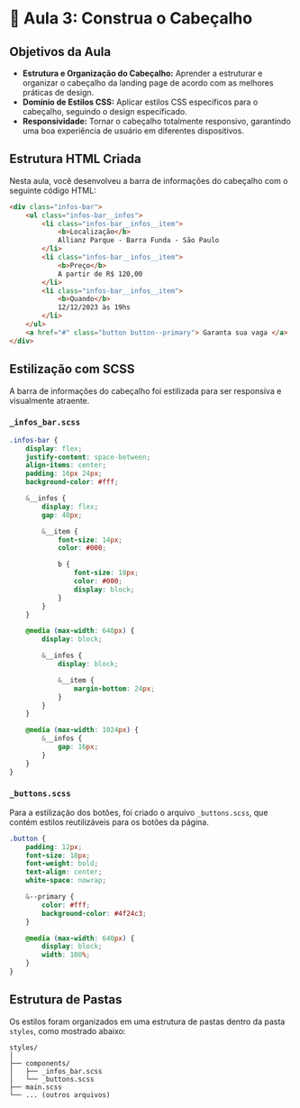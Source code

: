 # 📝 Aula 3: Construa o Cabeçalho

## Objetivos da Aula

-   **Estrutura e Organização do Cabeçalho:** Aprender a estruturar e organizar o cabeçalho da landing page de acordo com as melhores práticas de design.
-   **Domínio de Estilos CSS:** Aplicar estilos CSS específicos para o cabeçalho, seguindo o design especificado.
-   **Responsividade:** Tornar o cabeçalho totalmente responsivo, garantindo uma boa experiência de usuário em diferentes dispositivos.

## Estrutura HTML Criada

Nesta aula, você desenvolveu a barra de informações do cabeçalho com o seguinte código HTML:

```html
<div class="infos-bar">
    <ul class="infos-bar__infos">
        <li class="infos-bar__infos__item">
            <b>Localização</b>
            Allianz Parque - Barra Funda - São Paulo
        </li>
        <li class="infos-bar__infos__item">
            <b>Preço</b>
            A partir de R$ 120,00
        </li>
        <li class="infos-bar__infos__item">
            <b>Quando</b>
            12/12/2023 às 19hs
        </li>
    </ul>
    <a href="#" class="button button--primary"> Garanta sua vaga </a>
</div>
```

## Estilização com SCSS

A barra de informações do cabeçalho foi estilizada para ser responsiva e visualmente atraente.

### `_infos_bar.scss`

```scss
.infos-bar {
    display: flex;
    justify-content: space-between;
    align-items: center;
    padding: 16px 24px;
    background-color: #fff;

    &__infos {
        display: flex;
        gap: 40px;

        &__item {
            font-size: 14px;
            color: #000;

            b {
                font-size: 18px;
                color: #000;
                display: block;
            }
        }
    }

    @media (max-width: 640px) {
        display: block;

        &__infos {
            display: block;

            &__item {
                margin-bottom: 24px;
            }
        }
    }

    @media (max-width: 1024px) {
        &__infos {
            gap: 16px;
        }
    }
}
```

### `_buttons.scss`

Para a estilização dos botões, foi criado o arquivo `_buttons.scss`, que contém estilos reutilizáveis para os botões da página.

```scss
.button {
    padding: 12px;
    font-size: 18px;
    font-weight: bold;
    text-align: center;
    white-space: nowrap;

    &--primary {
        color: #fff;
        background-color: #4f24c3;
    }

    @media (max-width: 640px) {
        display: block;
        width: 100%;
    }
}
```

## Estrutura de Pastas

Os estilos foram organizados em uma estrutura de pastas dentro da pasta `styles`, como mostrado abaixo:

```
styles/
│
├── components/
│   ├── _infos_bar.scss
│   └── _buttons.scss
├── main.scss
└── ... (outros arquivos)
```

